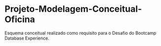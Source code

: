 # Projeto-Modelagem-Conceitual-Oficina
Esquema conceitual realizado como requisito para o Desafio do Bootcamp Database Experience.
